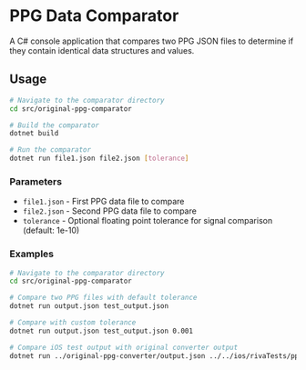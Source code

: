 # PPG Data Comparator

A C# console application that compares two PPG JSON files to determine if they contain identical data structures and values.

## Usage

```bash
# Navigate to the comparator directory
cd src/original-ppg-comparator

# Build the comparator
dotnet build

# Run the comparator
dotnet run file1.json file2.json [tolerance]
```

### Parameters

- `file1.json` - First PPG data file to compare
- `file2.json` - Second PPG data file to compare  
- `tolerance` - Optional floating point tolerance for signal comparison (default: 1e-10)

### Examples

```bash
# Navigate to the comparator directory
cd src/original-ppg-comparator

# Compare two PPG files with default tolerance
dotnet run output.json test_output.json

# Compare with custom tolerance
dotnet run output.json test_output.json 0.001

# Compare iOS test output with original converter output
dotnet run ../original-ppg-converter/output.json ../../ios/rivaTests/ppg_output.json
```
